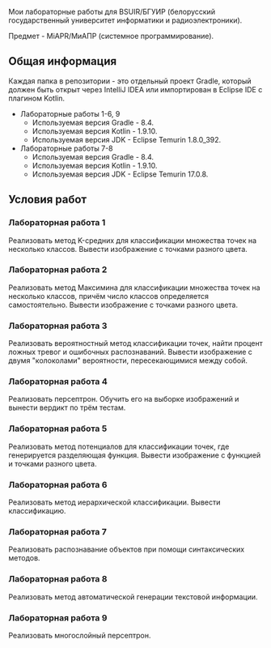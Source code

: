 Мои лабораторные работы для BSUIR/БГУИР (белорусский государственный университет информатики и радиоэлектроники).

Предмет - MiAPR/МиАПР (системное программирование).

## Общая информация

Каждая папка в репозитории - это отдельный проект Gradle, который должен быть открыт через IntelliJ IDEA или импортирован в Eclipse IDE с плагином Kotlin.

* Лабораторные работы 1-6, 9
  * Используемая версия Gradle - 8.4.
  * Используемая версия Kotlin - 1.9.10.
  * Используемая версия JDK - Eclipse Temurin 1.8.0_392.
* Лабораторные работы 7-8
  * Используемая версия Gradle - 8.4.
  * Используемая версия Kotlin - 1.9.10.
  * Используемая версия JDK - Eclipse Temurin 17.0.8.

## Условия работ

### Лабораторная работа 1

Реализовать метод K-средних для классификации множества точек на несколько классов. Вывести изображение с точками разного цвета.

### Лабораторная работа 2

Реализовать метод Максимина для классификации множества точек на несколько классов, причём число классов определяется самостоятельно. Вывести изображение с точками разного цвета.

### Лабораторная работа 3

Реализовать вероятностный метод классификации точек, найти процент ложных тревог и ошибочных распознаваний. Вывести изображение с двумя "колоколами" вероятности, пересекающимися между собой.

### Лабораторная работа 4

Реализовать персептрон. Обучить его на выборке изображений и вынести вердикт по трём тестам.

### Лабораторная работа 5

Реализовать метод потенциалов для классификации точек, где генерируется разделяющая функция. Вывести изображение с функцией и точками разного цвета.

### Лабораторная работа 6

Реализовать метод иерархической классификации. Вывести классификацию.

### Лабораторная работа 7

Реализовать распознавание объектов при помощи синтаксических методов.

### Лабораторная работа 8

Реализовать метод автоматической генерации текстовой информации.

### Лабораторная работа 9

Реализовать многослойный персептрон.

